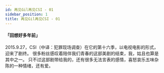 ```yaml
---
id: 再见Gil再见CSI - 01
sidebar_position: 1
title: 再见Gil再见CSI - 01
---
```


#### 「回想好多年前」

2015.9.27，CSI（中译：犯罪现场调查）在它的第十六季，以电视电影的形式，迎来了剧终。
很多粉丝感叹着陪伴我们青春的这部美剧的结束，我，姑且也算是其中之一。
只不过这部剧带给我的，还有很多无法言表的感情，喜怒哀乐五味杂陈的一种情绪，还有爱。


